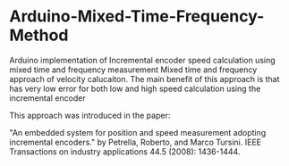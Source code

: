 # Arduino-Mixed-Time-Frequency-Method
Arduino implementation of Incremental encoder speed calculation using mixed time and frequency measurement
Mixed time and frequency approach of velocity calucaiton.  The main benefit of this approach is that has very low error for both low and high speed calculation using the incremental encoder

 This approach was introduced in the paper:
 
 "An embedded system for position and speed measurement adopting incremental encoders." 
 by Petrella, Roberto, and Marco Tursini. 
 IEEE Transactions on industry applications 44.5 (2008): 1436-1444.
  
